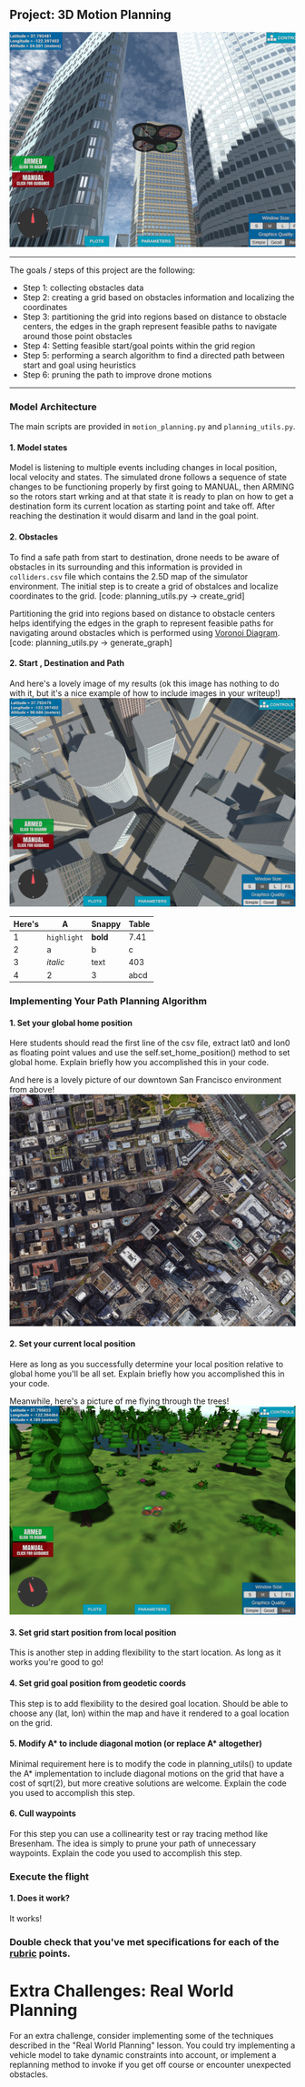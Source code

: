 ## Project: 3D Motion Planning
![Quad Image](./misc/enroute.png)

---
The goals / steps of this project are the following:

 - Step 1: collecting obstacles data
 - Step 2: creating a grid based on obstacles information and localizing the coordinates
 - Step 3: partitioning the grid into regions based on distance to obstacle centers, the edges in the graph represent feasible paths to navigate around those point obstacles 
 - Step 4: Setting feasible start/goal points within the grid region
 - Step 5: performing a search algorithm to find a directed path between start and goal using heuristics
 - Step 6: pruning the path to improve drone motions 
 
---
### Model Architecture

The main scripts are provided in `motion_planning.py` and `planning_utils.py`. 

#### 1. Model states

Model is listening to multiple events including changes in local position, local velocity and states. The simulated drone follows a sequence of state changes to be functioning properly by first going to MANUAL, then ARMING so the rotors start wrking and at that state it is ready to plan on how to get a destination form its current location as starting point and take off. After reaching the destination it would disarm and land in the goal point.

#### 2. Obstacles

To find a safe path from start to destination, drone needs to be aware of obstacles in its surrounding and this information is provided in `colliders.csv` file which contains the 2.5D map of the simulator environment. The initial step is to create a grid of obstalces and localize coordinates to the grid. [code: planning_utils.py -> create_grid]

Partitioning the grid into regions based on distance to obstacle centers helps identifying the edges in the graph to represent feasible paths for navigating around obstacles which is performed using [Voronoi Diagram](https://en.wikipedia.org/wiki/Voronoi_diagram). [code: planning_utils.py -> generate_graph]  

#### 2. Start , Destination and Path


And here's a lovely image of my results (ok this image has nothing to do with it, but it's a nice example of how to include images in your writeup!)
![Top Down View](./misc/high_up.png)

Here's | A | Snappy | Table
--- | --- | --- | ---
1 | `highlight` | **bold** | 7.41
2 | a | b | c
3 | *italic* | text | 403
4 | 2 | 3 | abcd

### Implementing Your Path Planning Algorithm

#### 1. Set your global home position
Here students should read the first line of the csv file, extract lat0 and lon0 as floating point values and use the self.set_home_position() method to set global home. Explain briefly how you accomplished this in your code.


And here is a lovely picture of our downtown San Francisco environment from above!
![Map of SF](./misc/map.png)

#### 2. Set your current local position
Here as long as you successfully determine your local position relative to global home you'll be all set. Explain briefly how you accomplished this in your code.


Meanwhile, here's a picture of me flying through the trees!
![Forest Flying](./misc/in_the_trees.png)

#### 3. Set grid start position from local position
This is another step in adding flexibility to the start location. As long as it works you're good to go!

#### 4. Set grid goal position from geodetic coords
This step is to add flexibility to the desired goal location. Should be able to choose any (lat, lon) within the map and have it rendered to a goal location on the grid.

#### 5. Modify A* to include diagonal motion (or replace A* altogether)
Minimal requirement here is to modify the code in planning_utils() to update the A* implementation to include diagonal motions on the grid that have a cost of sqrt(2), but more creative solutions are welcome. Explain the code you used to accomplish this step.

#### 6. Cull waypoints 
For this step you can use a collinearity test or ray tracing method like Bresenham. The idea is simply to prune your path of unnecessary waypoints. Explain the code you used to accomplish this step.



### Execute the flight
#### 1. Does it work?
It works!

### Double check that you've met specifications for each of the [rubric](https://review.udacity.com/#!/rubrics/1534/view) points.
  
# Extra Challenges: Real World Planning

For an extra challenge, consider implementing some of the techniques described in the "Real World Planning" lesson. You could try implementing a vehicle model to take dynamic constraints into account, or implement a replanning method to invoke if you get off course or encounter unexpected obstacles.


